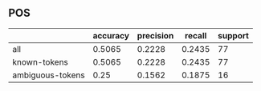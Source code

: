 
## POS

|                  | accuracy | precision | recall | support |
|------------------|----------|-----------|--------|---------|
| all              | 0.5065   | 0.2228    | 0.2435 | 77      |
| known-tokens     | 0.5065   | 0.2228    | 0.2435 | 77      |
| ambiguous-tokens | 0.25     | 0.1562    | 0.1875 | 16      |

